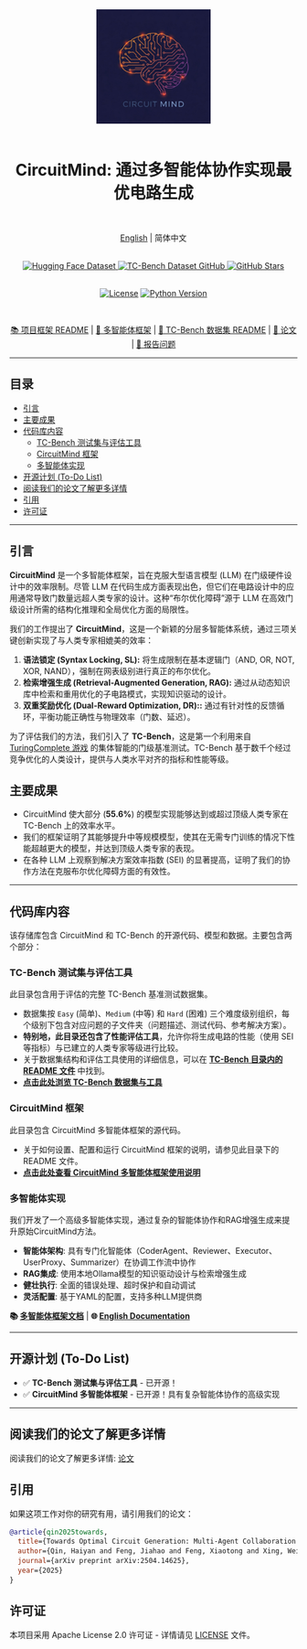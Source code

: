 <div align="center">
  <img src="Pics/CircuitMind-Logo.jpeg" width="200" alt="CircuitMind Logo">
  <div>&nbsp;</div>
  <h1>CircuitMind: 通过多智能体协作实现最优电路生成</h1>
  <div>&nbsp;</div>

  [English](README.md) | 简体中文

  <div>&nbsp;</div>
  <a href="https://huggingface.co/datasets/hyq001/TC-Bench">
    <img src="https://img.shields.io/badge/数据集(HuggingFace)-TC--Bench-blue" alt="Hugging Face Dataset">
  </a>
  <a href="https://github.com/BUAA-CLab/CircuitMind/tree/main/TC-Bench">
    <img src="https://img.shields.io/badge/数据集(GitHub)-TC--Bench-blue" alt="TC-Bench Dataset GitHub">
  </a>
  <a href="https://github.com/BUAA-CLab/CircuitMind">
     <img src="https://img.shields.io/github/stars/BUAA-CLab/CircuitMind?style=social" alt="GitHub Stars">
  </a>
  <div>&nbsp;</div>

  [![License](https://img.shields.io/github/license/BUAA-CLab/CircuitMind.svg)](https://github.com/BUAA-CLab/CircuitMind/blob/main/LICENSE)
  [![Python Version](https://img.shields.io/badge/python-3.x-blue)](https://www.python.org/) <div>&nbsp;</div>

  [📚 项目框架 README](./README.md) |
  [🤖 多智能体框架](./Multi-Agents/Multi-Agents-README-CN.md) |
  [💾 TC-Bench 数据集 README](./TC-Bench/README.md) |
  [📝 论文](https://arxiv.org/pdf/2504.14625v3) |
  [🐛 报告问题](https://github.com/BUAA-CLab/CircuitMind/issues/new/choose)

</div>

-----

## 目录

* [引言](#introduction)
* [主要成果](#key-achievements)
* [代码库内容](#repository-contents)
    * [TC-Bench 测试集与评估工具](#tc-bench-test-suite--evaluation-tools)
    * [CircuitMind 框架](#circuitmind-framework)
    * [多智能体实现](#多智能体实现)
* [开源计划 (To-Do List)](#open-source-plan-to-do-list)
* [阅读我们的论文了解更多详情](#read-our-paper)
* [引用](#citation)
* [许可证](#license)

-----
<div id="introduction"></div>

## 引言

**CircuitMind** 是一个多智能体框架，旨在克服大型语言模型 (LLM) 在门级硬件设计中的效率限制。尽管 LLM 在代码生成方面表现出色，但它们在电路设计中的应用通常导致门数量远超人类专家的设计。这种“布尔优化障碍”源于 LLM 在高效门级设计所需的结构化推理和全局优化方面的局限性。

我们的工作提出了 **CircuitMind**，这是一个新颖的分层多智能体系统，通过三项关键创新实现了与人类专家相媲美的效率：

1.  **语法锁定 (Syntax Locking, SL):** 将生成限制在基本逻辑门（AND, OR, NOT, XOR, NAND），强制在网表级别进行真正的布尔优化。
2.  **检索增强生成 (Retrieval-Augmented Generation, RAG):** 通过从动态知识库中检索和重用优化的子电路模式，实现知识驱动的设计。
3.  **双重奖励优化 (Dual-Reward Optimization, DR)::** 通过有针对性的反馈循环，平衡功能正确性与物理效率（门数、延迟）。

为了评估我们的方法，我们引入了 **TC-Bench**，这是第一个利用来自 [TuringComplete 游戏](https://turingcomplete.game/) 的集体智能的门级基准测试。TC-Bench 基于数千个经过竞争优化的人类设计，提供与人类水平对齐的指标和性能等级。

<div id="key-achievements"></div>

## 主要成果

* CircuitMind 使大部分 (**55.6%**) 的模型实现能够达到或超过顶级人类专家在 TC-Bench 上的效率水平。
* 我们的框架证明了其能够提升中等规模模型，使其在无需专门训练的情况下性能超越更大的模型，并达到顶级人类专家的表现。
* 在各种 LLM 上观察到解决方案效率指数 (SEI) 的显著提高，证明了我们的协作方法在克服布尔优化障碍方面的有效性。

-----
<div id="repository-contents"></div>

## 代码库内容

该存储库包含 CircuitMind 和 TC-Bench 的开源代码、模型和数据。主要包含两个部分：

<div id="tc-bench-test-suite--evaluation-tools"></div>

### TC-Bench 测试集与评估工具

此目录包含用于评估的完整 TC-Bench 基准测试数据集。

* 数据集按 `Easy` (简单)、`Medium` (中等) 和 `Hard` (困难) 三个难度级别组织，每个级别下包含对应问题的子文件夹（问题描述、测试代码、参考解决方案）。
* **特别地，此目录还包含了性能评估工具**，允许你将生成电路的性能（使用 SEI 等指标）与已建立的人类专家等级进行比较。
* 关于数据集结构和评估工具使用的详细信息，可以在 **[TC-Bench 目录内的 README 文件](https://github.com/BUAA-CLab/CircuitMind/blob/main/TC-Bench/README.md)** 中找到。
* **[点击此处浏览 TC-Bench 数据集与工具](https://github.com/BUAA-CLab/CircuitMind/tree/main/TC-Bench)**

<div id="circuitmind-framework"></div>

### CircuitMind 框架

此目录包含 CircuitMind 多智能体框架的源代码。

* 关于如何设置、配置和运行 CircuitMind 框架的说明，请参见此目录下的 README 文件。
* **[点击此处查看 CircuitMind 多智能体框架使用说明](./Multi-Agents/Multi-Agents-README-CN.md)**

### 多智能体实现

我们开发了一个高级多智能体实现，通过复杂的智能体协作和RAG增强生成来提升原始CircuitMind方法。

* **智能体架构**: 具有专门化智能体（CoderAgent、Reviewer、Executor、UserProxy、Summarizer）在协调工作流中协作
* **RAG集成**: 使用本地Ollama模型的知识驱动设计与检索增强生成
* **健壮执行**: 全面的错误处理、超时保护和自动调试
* **灵活配置**: 基于YAML的配置，支持多种LLM提供商

**📚 [多智能体框架文档](./Multi-Agents/Multi-Agents-README-CN.md)** | **🌐 [English Documentation](./Multi-Agents/Multi-Agents-README.md)**

-----
<div id="open-source-plan-to-do-list"></div>

## 开源计划 (To-Do List)

- ✅ **TC-Bench 测试集与评估工具** - 已开源！
- ✅ **CircuitMind 多智能体框架** - 已开源！具有复杂智能体协作的高级实现

-----
<div id="read-our-paper"></div>

## 阅读我们的论文了解更多详情

阅读我们的论文了解更多详情: [论文](https://arxiv.org/pdf/2504.14625v3)

<div id="citation"></div>

## 引用

如果这项工作对你的研究有用，请引用我们的论文：

```bibtex
@article{qin2025towards,
  title={Towards Optimal Circuit Generation: Multi-Agent Collaboration Meets Collective Intelligence},
  author={Qin, Haiyan and Feng, Jiahao and Feng, Xiaotong and Xing, Wei W and Kang, Wang},
  journal={arXiv preprint arXiv:2504.14625},
  year={2025}
}
```

## 许可证

本项目采用 Apache License 2.0 许可证 - 详情请见 [LICENSE](./LICENSE) 文件。